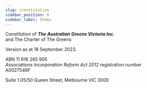 ```yaml
---
slug: /constitution
sidebar_position: 0
sidebar_label: Index
---
```



Constitution of ***<span className="smallcaps">The Australian Greens Victoria Inc.</span>***  
and The Charter of The Greens

Version as at  18 September 2023.

ABN 11 616 265 905  
*Associations Incorporation Reform Act 2012* registration number
A0027546F

Suite 1.05/50 Queen Street, Melbourne VIC 3000